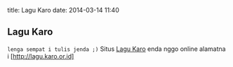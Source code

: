 title: Lagu Karo
date: 2014-03-14 11:40

<h2>Lagu Karo</h2>

<code>lenga sempat i tulis jenda ;)</code>
Situs [Lagu Karo] enda nggo online alamatna i [http://lagu.karo.or.id]

[http://lagu.karo.or.id]:http://lagu.karo.or.id
[Lagu Karo]:http://lagu.karo.or.id